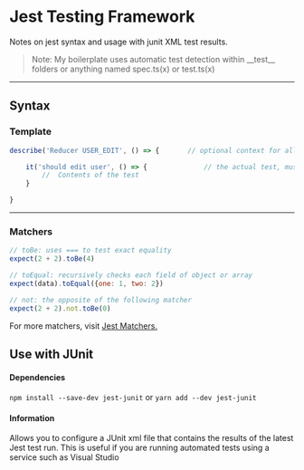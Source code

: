 # Jest Testing Framework

Notes on jest syntax and usage with junit XML test results.

> Note: My boilerplate uses automatic test detection within \_\_test\_\_ folders or anything named spec.ts(x) or test.ts(x)

---

## Syntax

### Template

```javascript
describe('Reducer USER_EDIT', () => {		// optional context for all sub tests

	it('should edit user', () => {				// the actual test, must contain an expect
		//  Contents of the test
	}

}
```

---

### Matchers

```javascript
// toBe: uses === to test exact equality
expect(2 + 2).toBe(4)

// toEqual: recursively checks each field of object or array
expect(data).toEqual({one: 1, two: 2})

// not: the opposite of the following matcher
expect(2 + 2).not.toBe(0)
```

For more matchers, visit [Jest Matchers.](https://facebook.github.io/jest/docs/en/using-matchers.html)

## Use with JUnit

#### Dependencies

`npm install --save-dev jest-junit` or `yarn add --dev jest-junit`

#### Information

Allows you to configure a JUnit xml file that contains the results of the latest Jest test run. This is useful if you are running automated tests using a service such as Visual Studio
